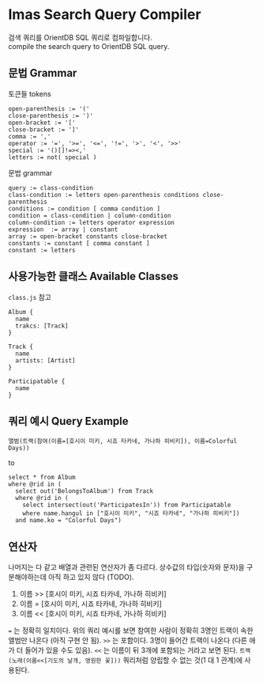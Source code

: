 # Imas Search Query Compiler

검색 쿼리를 OrientDB SQL 쿼리로 컴파일합니다.  
compile the search query to OrientDB SQL query.

## 문법 Grammar

토큰들 tokens

```
open-parenthesis := '('
close-parenthesis := ')'
open-bracket := '['
close-bracket := ']'
comma := ','
operator := '=', '>=', '<=', '!=', '>', '<', '>>'
special := '()[]!=><,'
letters := not( special )
```

문법 grammar

```
query := class-condition
class-condition := letters open-parenthesis conditions close-parenthesis
conditions := condition [ comma condition ]
condition = class-condition | column-condition
column-condition := letters operator expression
expression  := array | constant
array := open-bracket constants close-bracket
constants := constant [ comma constant ]
constant := letters
```

## 사용가능한 클래스 Available Classes

`class.js` 참고

```
Album {
  name
  trakcs: [Track]
}

Track {
  name
  artists: [Artist]
}

Participatable {
  name
}
```

## 쿼리 예시 Query Example

```
앨범(트랙(참여(이름=[호시이 미키, 시죠 타카네, 가나하 히비키]), 이름=Colorful Days))
```

to

```
select * from Album
where @rid in (
  select out('BelongsToAlbum') from Track
  where @rid in (
    select intersect(out('ParticipatesIn')) from Participatable
    where name.hangul in ["호시이 미키", "시죠 타카네", "가나하 히비키"])
  and name.ko = "Colorful Days")
```

## 연산자

나머지는 다 같고 배열과 관련된 연산자가 좀 다르다.
상수값의 타입(숫자와 문자)을 구분해야하는데 아직 하고 있지 않다 (TODO).

1. 이름 >> [호시이 미키, 시죠 타카네, 가나하 히비키]
2. 이름 = [호시이 미키, 시죠 타카네, 가나하 히비키]
3. 이름 << [호시이 미키, 시죠 타카네, 가나하 히비키]

`=` 는 정확히 일치이다.
위의 쿼리 예시를 보면 참여한 사람이 정확히 3명인 트랙이 속한 앨범만 나온다 (아직 구현 안 됨).
`>>` 는 포함이다.
3명이 들어간 트랙이 나온다 (다른 애가 더 들어가 있을 수도 있음).
`<<` 는 이름이 뒤 3개에 포함되는 거라고 보면 된다.
`트랙(노래(이름<<[기도의 날개, 영원한 꽃]))` 쿼리처럼 양립할 수 없는 것(1 대 1 관계)에 사용된다.
